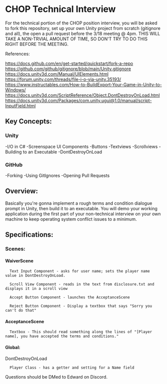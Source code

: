 # CHOP Technical Interview
For the technical portion of the CHOP position interview, you will be asked to fork this repository, set up your own Unity project from scratch (gitignore and all), the open a pull request before the 3/18 meeting @ 4pm. THIS WILL TAKE A NON-TRVIAL AMOUNT OF TIME, SO DON'T TRY TO DO THIS RIGHT BEFORE THE MEETING.

References:

https://docs.github.com/en/get-started/quickstart/fork-a-repo
https://github.com/github/gitignore/blob/main/Unity.gitignore
https://docs.unity3d.com/Manual/UIElements.html
https://forum.unity.com/threads/file-i-o-via-unity.35193/
https://www.instructables.com/How-to-BuildExport-Your-Game-in-Unity-to-Windows/
https://docs.unity3d.com/ScriptReference/Object.DontDestroyOnLoad.html
https://docs.unity3d.com/Packages/com.unity.ugui@1.0/manual/script-InputField.html

## Key Concepts:
### Unity
-I/O in C# 
-Screenspace UI Components 
  -Buttons
  -Textviews
  -Scrollviews
-Building to an Executable
-DontDestroyOnLoad
### GitHub
-Forking
-Using GitIgnores
-Opening Pull Requests

## Overview:
Basically you're gonna implement a rough terms and condition dialogue prompt in Unity, then build it to an executable. You will demo your working application during the first part of your non-technical interview on your own machine to keep operating system conflict issues to a minimum.

## Specifications:
### Scenes:
#### WaiverScene
      
      Text Input Component - asks for user name; sets the player name value in DontDestroyOnLoad.
      
      Scroll View Component - reads in the text from disclosure.txt and displays it in a scroll view
      
      Accept Button Component - launches the AcceptanceScene
      
      Reject Button Component - Display a textbox that says "Sorry you can't do that"
      
#### AcceptanceScene

      Textbox - This should read something along the lines of "[Player name], you have accepted the terms and conditions."
#### Global:
  
  DontDestroyOnLoad
      
      Player Class - has a getter and setting for a Name field

Questions should be DMed to Edward on Discord.
